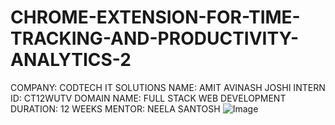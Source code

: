 # CHROME-EXTENSION-FOR-TIME-TRACKING-AND-PRODUCTIVITY-ANALYTICS-2
COMPANY: CODTECH IT SOLUTIONS
NAME: AMIT AVINASH JOSHI 
INTERN ID: CT12WUTV
DOMAIN NAME: FULL STACK WEB DEVELOPMENT
DURATION: 12 WEEKS 
MENTOR: NEELA SANTOSH
![Image](https://github.com/user-attachments/assets/3002adf9-b544-40d8-b683-6d4f3395e6dc)
